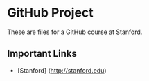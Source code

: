 GitHub Project
===============

These are files for a GitHub course at Stanford.

Important Links
---------------
* [Stanford] (http://stanford.edu)